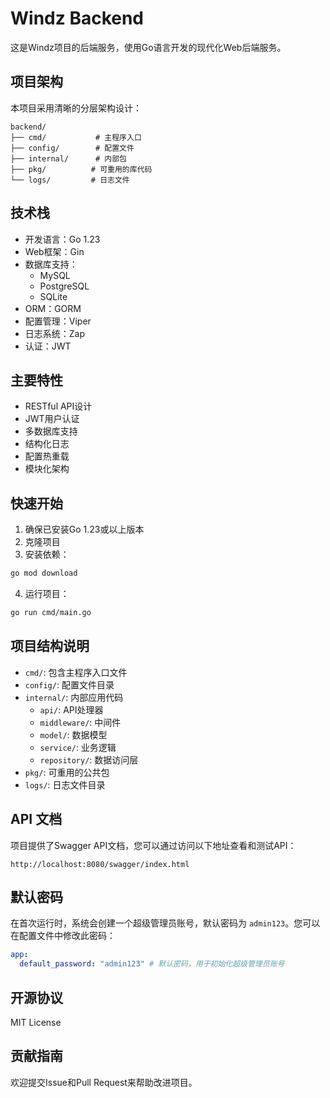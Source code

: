 # Windz Backend

这是Windz项目的后端服务，使用Go语言开发的现代化Web后端服务。

## 项目架构

本项目采用清晰的分层架构设计：

```
backend/
├── cmd/           # 主程序入口
├── config/        # 配置文件
├── internal/      # 内部包
├── pkg/          # 可重用的库代码
└── logs/         # 日志文件
```

## 技术栈

- 开发语言：Go 1.23
- Web框架：Gin
- 数据库支持：
  - MySQL
  - PostgreSQL
  - SQLite
- ORM：GORM
- 配置管理：Viper
- 日志系统：Zap
- 认证：JWT

## 主要特性

- RESTful API设计
- JWT用户认证
- 多数据库支持
- 结构化日志
- 配置热重载
- 模块化架构

## 快速开始

1. 确保已安装Go 1.23或以上版本
2. 克隆项目
3. 安装依赖：
```bash
go mod download
```
4. 运行项目：
```bash
go run cmd/main.go
```

## 项目结构说明

- `cmd/`: 包含主程序入口文件
- `config/`: 配置文件目录
- `internal/`: 内部应用代码
  - `api/`: API处理器
  - `middleware/`: 中间件
  - `model/`: 数据模型
  - `service/`: 业务逻辑
  - `repository/`: 数据访问层
- `pkg/`: 可重用的公共包
- `logs/`: 日志文件目录

## API 文档

项目提供了Swagger API文档，您可以通过访问以下地址查看和测试API：

```
http://localhost:8080/swagger/index.html
```

## 默认密码

在首次运行时，系统会创建一个超级管理员账号，默认密码为 `admin123`。您可以在配置文件中修改此密码：

```yaml
app:
  default_password: "admin123" # 默认密码，用于初始化超级管理员账号
```

## 开源协议

MIT License

## 贡献指南

欢迎提交Issue和Pull Request来帮助改进项目。
